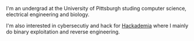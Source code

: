 I'm an undergrad at the University of Pittsburgh studing computer science, electrical engineering and biology.

I'm also interested in cybersecutiy and hack for [Hackademia](https://ctftime.org/team/38238) where I mainly do binary exploitation and reverse engineering.
